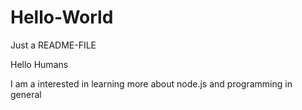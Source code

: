 # Hello-World
Just a README-FILE

Hello Humans

I am a interested in learning more about node.js and programming in general

